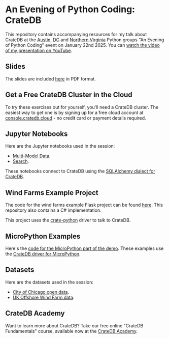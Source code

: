 # An Evening of Python Coding: CrateDB

This repository contains accompanying resources for my talk about CrateDB at the [Austin](https://www.meetup.com/austinpython/), [DC](https://dcpython.org/) and [Northern Virginia](https://www.meetup.com/nova-python/) Python groups "An Evening of Python Coding" event on January 22nd 2025.  You can [watch the video of my presentation on YouTube](https://www.youtube.com/watch?v=LWvEUoHUkE4).

## Slides

The slides are included [here](./evening_of_python_cratedb_slides.pdf) in PDF format.

## Get a Free CrateDB Cluster in the Cloud

To try these exercises out for yourself, you'll need a CrateDB cluster.  The easiest way to get one is by signing up for a free cloud account at [console.cratedb.cloud](https://console.cratedb.cloud/) - no credit card or payment details required. 

## Jupyter Notebooks

Here are the Jupyter notebooks used in the session:

* [Multi-Model Data](https://github.com/crate/academy-fundamentals-course/tree/main/notebooks/multi_model_data).
* [Search](https://github.com/crate/academy-fundamentals-course/tree/main/notebooks/search).

These notebooks connect to CrateDB using the [SQLAlchemy dialect for CrateDB](https://github.com/crate/sqlalchemy-cratedb).

## Wind Farms Example Project

The code for the wind farms example Flask project can be found [here](https://github.com/crate/devrel-offshore-wind-farms-demo/).  This repository also contains a C# implementation.

This project uses the [crate-python](https://github.com/crate/crate-python) driver to talk to CrateDB.

## MicroPython Examples

Here's the [code for the MicroPython part of the demo](https://github.com/simonprickett/cratedb-micropython-examples).  These examples use the [CrateDB driver for MicroPython](https://github.com/crate/micropython-cratedb/).

## Datasets

Here are the datasets used in the session:

* [City of Chicago open data](https://github.com/crate/cratedb-datasets/tree/main/academy/chicago-data).
* [UK Offshore Wind Farm data](https://github.com/crate/cratedb-datasets/tree/main/devrel/uk-offshore-wind-farm-data).

## CrateDB Academy

Want to learn more about CrateDB?  Take our free online "CrateDB Fundamentals" course, available now at the [CrateDB Academy](https://cratedb.com/academy/fundamentals/).
